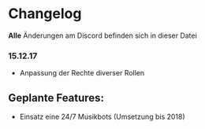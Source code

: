 # Changelog

**Alle** Änderungen am Discord befinden sich in dieser Datei


###  15.12.17

- Anpassung der Rechte diverser Rollen

## Geplante Features:

- Einsatz eine 24/7 Musikbots (Umsetzung bis 2018)

